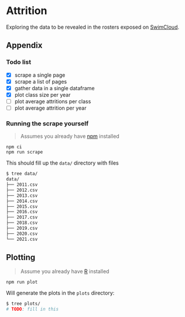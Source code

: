 # Attrition

Exploring the data to be revealed in the rosters exposed on [SwimCloud].

## Appendix

### Todo list

- [x] scrape a single page
- [x] scrape a list of pages
- [x] gather data in a single dataframe
- [x] plot class size per year
- [ ] plot average attritions per class
- [ ] plot average attrition per year

### Running the scrape yourself

> Assumes you already have [npm] installed


```
npm ci
npm run scrape
```

This should fill up the `data/` directory with files

```bash
$ tree data/
data/
├── 2011.csv
├── 2012.csv
├── 2013.csv
├── 2014.csv
├── 2015.csv
├── 2016.csv
├── 2017.csv
├── 2018.csv
├── 2019.csv
├── 2020.csv
└── 2021.csv
```

## Plotting

> Assume you already have [R] installed

```
npm run plot
```

Will generate the plots in the `plots` directory:

```bash
$ tree plots/
# TODO: fill in this
```

<!-- Links -->
[SwimCloud]: https://www.swimcloud.com/team/33/roster/?page=1&gender=M&season_id=15&sort=name
[npm]: https://nodejs.org/en/docs/meta/topics/dependencies/#npm
[R]: https://www.r-project.org/
